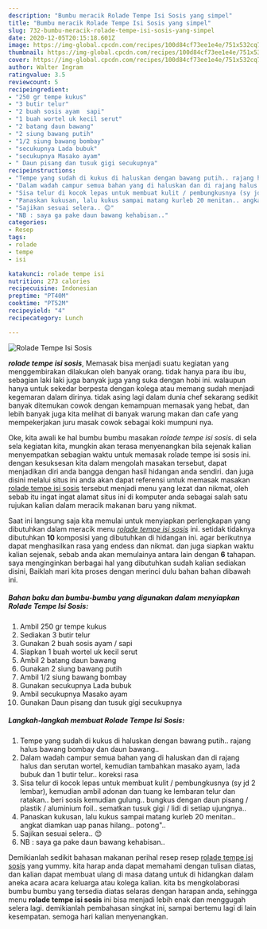 ```yaml
---
description: "Bumbu meracik Rolade Tempe Isi Sosis yang simpel"
title: "Bumbu meracik Rolade Tempe Isi Sosis yang simpel"
slug: 732-bumbu-meracik-rolade-tempe-isi-sosis-yang-simpel
date: 2020-12-05T20:15:18.601Z
image: https://img-global.cpcdn.com/recipes/100d84cf73ee1e4e/751x532cq70/rolade-tempe-isi-sosis-foto-resep-utama.jpg
thumbnail: https://img-global.cpcdn.com/recipes/100d84cf73ee1e4e/751x532cq70/rolade-tempe-isi-sosis-foto-resep-utama.jpg
cover: https://img-global.cpcdn.com/recipes/100d84cf73ee1e4e/751x532cq70/rolade-tempe-isi-sosis-foto-resep-utama.jpg
author: Walter Ingram
ratingvalue: 3.5
reviewcount: 5
recipeingredient:
- "250 gr tempe kukus"
- "3 butir telur"
- "2 buah sosis ayam  sapi"
- "1 buah wortel uk kecil serut"
- "2 batang daun bawang"
- "2 siung bawang putih"
- "1/2 siung bawang bombay"
- "secukupnya Lada bubuk"
- "secukupnya Masako ayam"
- " Daun pisang dan tusuk gigi secukupnya"
recipeinstructions:
- "Tempe yang sudah di kukus di haluskan dengan bawang putih.. rajang halus bawang bombay dan daun bawang.."
- "Dalam wadah campur semua bahan yang di haluskan dan di rajang halus dan serutan wortel, kemudian tambahkan masako ayam, lada bubuk dan 1 butir telur.. koreksi rasa"
- "Sisa telur di kocok lepas untuk membuat kulit / pembungkusnya (sy jd 2 lembar), kemudian ambil adonan dan tuang ke lembaran telur dan ratakan.. beri sosis kemudian gulung.. bungkus dengan daun pisang / plastik / aluminium foil.. sematkan tusuk gigi / lidi di setiap ujungnya.."
- "Panaskan kukusan, lalu kukus sampai matang kurleb 20 menitan.. angkat diamkan uap panas hilang.. potong&#34;.."
- "Sajikan sesuai selera.. 😊"
- "NB : saya ga pake daun bawang kehabisan.."
categories:
- Resep
tags:
- rolade
- tempe
- isi

katakunci: rolade tempe isi 
nutrition: 273 calories
recipecuisine: Indonesian
preptime: "PT40M"
cooktime: "PT52M"
recipeyield: "4"
recipecategory: Lunch

---
```



![Rolade Tempe Isi Sosis](https://img-global.cpcdn.com/recipes/100d84cf73ee1e4e/751x532cq70/rolade-tempe-isi-sosis-foto-resep-utama.jpg)

<b><i>rolade tempe isi sosis</i></b>, Memasak bisa menjadi suatu kegiatan yang menggembirakan dilakukan oleh banyak orang. tidak hanya para ibu ibu, sebagian laki laki juga banyak juga yang suka dengan hobi ini. walaupun hanya untuk sekedar berpesta dengan kolega atau memang sudah menjadi kegemaran dalam dirinya. tidak asing lagi dalam dunia chef sekarang sedikit banyak ditemukan cowok dengan kemampuan memasak yang hebat, dan lebih banyak juga kita melihat di banyak warung makan dan cafe yang mempekerjakan juru masak cowok sebagai koki mumpuni nya.



Oke, kita awali ke hal bumbu bumbu masakan <i>rolade tempe isi sosis</i>. di sela sela kegiatan kita, mungkin akan terasa menyenangkan bila sejenak kalian menyempatkan sebagian waktu untuk memasak rolade tempe isi sosis ini. dengan kesuksesan kita dalam mengolah masakan tersebut, dapat menjadikan diri anda bangga dengan hasil hidangan anda sendiri. dan juga disini melalui situs ini anda akan dapat referensi untuk memasak masakan <u>rolade tempe isi sosis</u> tersebut menjadi menu yang lezat dan nikmat, oleh sebab itu ingat ingat alamat situs ini di komputer anda sebagai salah satu rujukan kalian dalam meracik makanan baru yang nikmat.


Saat ini langsung saja kita memulai untuk menyiapkan perlengkapan yang dibutuhkan dalam meracik menu <u><i>rolade tempe isi sosis</i></u> ini. setidak tidaknya dibutuhkan <b>10</b> komposisi yang dibutuhkan di hidangan ini. agar berikutnya dapat menghasilkan rasa yang endess dan nikmat. dan juga siapkan waktu kalian sejenak, sebab anda akan memulainya antara lain dengan <b>6</b> tahapan. saya menginginkan berbagai hal yang dibutuhkan sudah kalian sediakan disini, Baiklah mari kita proses dengan merinci dulu bahan bahan dibawah ini.

<!--inarticleads1-->

##### Bahan baku dan bumbu-bumbu yang digunakan dalam menyiapkan Rolade Tempe Isi Sosis:

1. Ambil 250 gr tempe kukus
1. Sediakan 3 butir telur
1. Gunakan 2 buah sosis ayam / sapi
1. Siapkan 1 buah wortel uk kecil serut
1. Ambil 2 batang daun bawang
1. Gunakan 2 siung bawang putih
1. Ambil 1/2 siung bawang bombay
1. Gunakan secukupnya Lada bubuk
1. Ambil secukupnya Masako ayam
1. Gunakan  Daun pisang dan tusuk gigi secukupnya




<!--inarticleads2-->

##### Langkah-langkah membuat Rolade Tempe Isi Sosis:

1. Tempe yang sudah di kukus di haluskan dengan bawang putih.. rajang halus bawang bombay dan daun bawang..
1. Dalam wadah campur semua bahan yang di haluskan dan di rajang halus dan serutan wortel, kemudian tambahkan masako ayam, lada bubuk dan 1 butir telur.. koreksi rasa
1. Sisa telur di kocok lepas untuk membuat kulit / pembungkusnya (sy jd 2 lembar), kemudian ambil adonan dan tuang ke lembaran telur dan ratakan.. beri sosis kemudian gulung.. bungkus dengan daun pisang / plastik / aluminium foil.. sematkan tusuk gigi / lidi di setiap ujungnya..
1. Panaskan kukusan, lalu kukus sampai matang kurleb 20 menitan.. angkat diamkan uap panas hilang.. potong&#34;..
1. Sajikan sesuai selera.. 😊
1. NB : saya ga pake daun bawang kehabisan..




Demikianlah sedikit bahasan makanan perihal resep resep <u>rolade tempe isi sosis</u> yang yummy. kita harap anda dapat memahami dengan tulisan diatas, dan kalian dapat membuat ulang di masa datang untuk di hidangkan dalam aneka acara acara keluarga atau kolega kalian. kita bs mengkolaborasi bumbu bumbu yang tersedia diatas selaras dengan harapan anda, sehingga menu <b>rolade tempe isi sosis</b> ini bisa menjadi lebih enak dan menggugah selera lagi. demikianlah pembahasan singkat ini, sampai bertemu lagi di lain kesempatan. semoga hari kalian menyenangkan.
